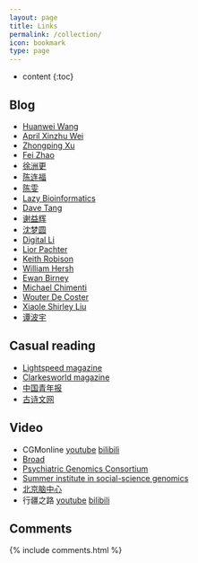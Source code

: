 ```yaml
---
layout: page
title: Links
permalink: /collection/
icon: bookmark
type: page
---
```


* content
{:toc}

## Blog
* [Huanwei Wang](https://zjuwhw.github.io/)
* [April Xinzhu Wei](https://xinzhuaprilwei.weebly.com/)
* [Zhongping Xu](http://tiramisutes.github.io/)
* [Fei Zhao](http://kaopubear.top/)
* [徐洲更](https://www.jianshu.com/u/9ea40b5f607a)
* [陈连福](http://www.chenlianfu.com/)
* [陈雯](http://blog.biochen.com/)
* [Lazy Bioinformatics](http://dgg32.blogspot.com/)
* [Dave Tang](https://davetang.org/muse/)
* [谢益辉](https://yihui.org/)
* [沈梦圆](https://shenmengyuan.github.io/)
* [Digital Li](https://www.cnblogs.com/leezx/)
* [Lior Pachter](https://liorpachter.wordpress.com/)
* [Keith Robison](http://omicsomics.blogspot.com/)
* [William Hersh](http://informaticsprofessor.blogspot.com/)
* [Ewan Birney](http://ewanbirney.com/)
* [Michael Chimenti](https://www.michaelchimenti.com/)
* [Wouter De Coster](https://gigabaseorgigabyte.wordpress.com/)
* [Xiaole Shirley Liu](http://www.longwoodgenomics.org/)
* [谭波宇](https://www.tanboyu.com/)


## Casual reading
* [Lightspeed magazine](https://www.lightspeedmagazine.com/)
* [Clarkesworld magazine](http://clarkesworldmagazine.com/)
* [中国青年报](http://zqb.cyol.com/)
* [古诗文网](https://www.gushiwen.org/)

## Video
* CGMonline [youtube](https://www.youtube.com/channel/UCk4tsPZOzGkP2IaU4YvUG_g)  [bilibili](https://space.bilibili.com/298768313)
* [Broad](https://www.youtube.com/channel/UCv4IbnP9j9RC_aZAs8wqdeQ)
* [Psychiatric Genomics Consortium](https://www.youtube.com/channel/UCumdc9Rsih0CHMnK1ZF8UVQ)
* [Summer institute in social-science genomics](https://www.youtube.com/channel/UCpwuOWUVasa168eWFhX-48A/playlists)
* [北京脑中心](https://space.bilibili.com/517791135/)
* 行疆之路 [youtube](https://www.youtube.com/channel/UCi7SRwf5UjG4_ALGyOIHFFA) [bilibili](https://space.bilibili.com/19515012/)



## Comments

{% include comments.html %}
